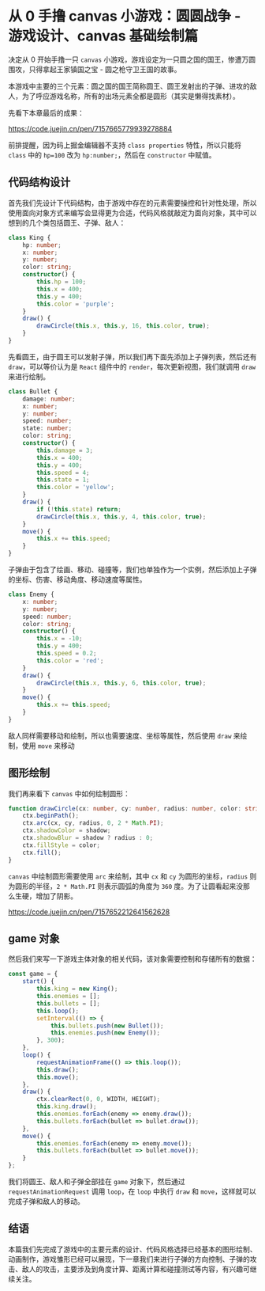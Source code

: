 # 从 0 手撸 canvas 小游戏：圆圆战争 - 游戏设计、canvas 基础绘制篇

决定从 0 开始手撸一只 `canvas` 小游戏，游戏设定为一只圆之国的国王，惨遭万圆围攻，只得拿起王家镇国之宝 - 圆之枪守卫王国的故事。

本游戏中主要的三个元素：圆之国的国王简称圆王、圆王发射出的子弹、进攻的敌人，为了呼应游戏名称，所有的出场元素全都是圆形（其实是懒得找素材）。

先看下本章最后的成果：

https://code.juejin.cn/pen/7157665779939278884

前排提醒，因为码上掘金编辑器不支持 `class properties` 特性，所以只能将 `class` 中的 `hp=100` 改为 `hp:number;`，然后在 `constructor` 中赋值。

## 代码结构设计

首先我们先设计下代码结构，由于游戏中存在的元素需要操控和针对性处理，所以使用面向对象方式来编写会显得更为合适，代码风格就敲定为面向对象，其中可以想到的几个类包括圆王、子弹、敌人：

```ts
class King {
    hp: number;
    x: number;
    y: number;
    color: string;
    constructor() {
        this.hp = 100;
        this.x = 400;
        this.y = 400;
        this.color = 'purple';
    }
    draw() {
        drawCircle(this.x, this.y, 16, this.color, true);
    }
}
```

先看圆王，由于圆王可以发射子弹，所以我们再下面先添加上子弹列表，然后还有 `draw`，可以等价认为是 `React` 组件中的 `render`，每次更新视图，我们就调用 `draw` 来进行绘制。

```ts
class Bullet {
    damage: number;
    x: number;
    y: number;
    speed: number;
    state: number;
    color: string;
    constructor() {
        this.damage = 3;
        this.x = 400;
        this.y = 400;
        this.speed = 4;
        this.state = 1;
        this.color = 'yellow';
    }
    draw() {
        if (!this.state) return;
        drawCircle(this.x, this.y, 4, this.color, true);
    }
    move() {
        this.x += this.speed;
    }
}
```

子弹由于包含了绘画、移动、碰撞等，我们也单独作为一个实例，然后添加上子弹的坐标、伤害、移动角度、移动速度等属性。

```ts
class Enemy {
    x: number;
    y: number;
    speed: number;
    color: string;
    constructor() {
        this.x = -10;
        this.y = 400;
        this.speed = 0.2;
        this.color = 'red';
    }
    draw() {
        drawCircle(this.x, this.y, 6, this.color, true);
    }
    move() {
        this.x += this.speed;
    }
}
```

敌人同样需要移动和绘制，所以也需要速度、坐标等属性，然后使用 `draw` 来绘制，使用 `move` 来移动

## 图形绘制

我们再来看下 `canvas` 中如何绘制圆形：

```ts
function drawCircle(cx: number, cy: number, radius: number, color: string, shadow?: string) {
    ctx.beginPath();
    ctx.arc(cx, cy, radius, 0, 2 * Math.PI);
    ctx.shadowColor = shadow;
    ctx.shadowBlur = shadow ? radius : 0;
    ctx.fillStyle = color;
    ctx.fill();
}
```

`canvas` 中绘制圆形需要使用 `arc` 来绘制，其中 `cx` 和 `cy` 为圆形的坐标，`radius` 则为圆形的半径，`2 * Math.PI` 则表示圆弧的角度为 `360` 度。为了让圆看起来没那么生硬，增加了阴影。

https://code.juejin.cn/pen/7157652212641562628

## game 对象

然后我们来写一下游戏主体对象的相关代码，该对象需要控制和存储所有的数据：

```ts
const game = {
    start() {
        this.king = new King();
        this.enemies = [];
        this.bullets = [];
        this.loop();
        setInterval(() => {
            this.bullets.push(new Bullet());
            this.enemies.push(new Enemy());
        }, 300);
    },
    loop() {
        requestAnimationFrame(() => this.loop());
        this.draw();
        this.move();
    },
    draw() {
        ctx.clearRect(0, 0, WIDTH, HEIGHT);
        this.king.draw();
        this.enemies.forEach(enemy => enemy.draw());
        this.bullets.forEach(bullet => bullet.draw());
    },
    move() {
        this.enemies.forEach(enemy => enemy.move());
        this.bullets.forEach(bullet => bullet.move());
    }
};
```

我们将圆王、敌人和子弹全部挂在 `game` 对象下，然后通过 `requestAnimationRequest` 调用 `loop`，在 `loop` 中执行 `draw` 和 `move`，这样就可以完成子弹和敌人的移动。

## 结语

本篇我们先完成了游戏中的主要元素的设计、代码风格选择已经基本的图形绘制、动画制作，游戏雏形已经可以展现，下一章我们来进行子弹的方向控制、子弹的攻击、敌人的攻击，主要涉及到角度计算、距离计算和碰撞测试等内容，有兴趣可继续关注。

